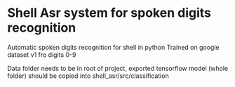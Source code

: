 # Shell Asr system for spoken digits recognition

Automatic spoken digits recognition for shell in python
Trained on google dataset v1 fro digits 0-9

Data folder needs to be in root of project, exported tensorflow model (whole folder) should be copied into shell_asr/src/classification
